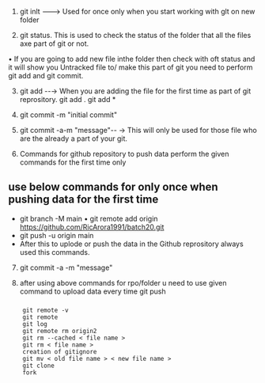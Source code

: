 1) git inlt ---> Used for once only when you start working with glt on new folder

2) git status. This is used to check the status of the folder that all the files axe part of git or not.

• If you are going to add new file inthe folder then check with oft status and it will show you Untracked file to/ make this part of git you need to perform git add and git commit.

3) git add --→ When you are adding the file for the first time as part of git reprository.
   git add .
   git add *

4) git commit -m "initial commit"

5) git commit -a-m "message"-- → This will only be used for those file who are the already a part of your git.

6) Commands for github repository to push data perform the given commands for the first time only

## use below commands for only once when pushing data for the first time
* git branch -M main
• git remote add origin https://github.com/RicArora1991/batch20.git
* git push -u origin main
* After this to uplode or push the data in the Github reprository always used this commands.

7) git commit -a -m "message"

8) after using above commands for rpo/folder u need to use given command to upload data every time
git push

### 
        git remote -v
        git remote
        git log
        git remote rm origin2
        git rm --cached < file name >
        git rm < file name >
        creation of gitignore
        git mv < old file name > < new file name >
        git clone
        fork